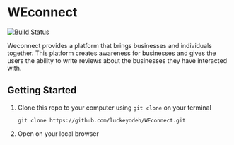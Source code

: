 # WEconnect
[![Build Status](https://secure.travis-ci.org/luckeyodeh/WEconnect.png)](http://travis-ci.org/luckeyodeh/WEconnect)

Weconnect provides a platform that brings businesses and individuals together. This platform creates awareness for businesses and gives the users the ability to write reviews about the businesses they have interacted with. 

## Getting Started

1. Clone this repo to your computer using `git clone` on your terminal

    `git clone https://github.com/luckeyodeh/WEconnect.git`

2. Open on your local browser 

